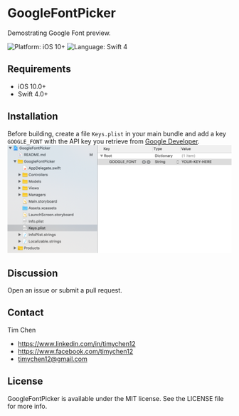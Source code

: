 # GoogleFontPicker

Demostrating Google Font preview.

<p>
<img src="https://img.shields.io/badge/platform-iOS%2010%2B-blue.svg" alt="Platform: iOS 10+"/>
<img src="https://img.shields.io/badge/language-Swift%204-green.svg" alt="Language: Swift 4" /></a>
</p>

## Requirements
* iOS 10.0+
* Swift 4.0+

## Installation

Before building, create a file `Keys.plist` in your main bundle and add a key `GOOGLE_FONT` with the API key you retrieve from [Google Developer](https://developers.google.com/fonts/docs/developer_api).
<img src="https://raw.githubusercontent.com/yunnnyunnn/GoogleFontPicker/master/key-install.png" alt=“key” width=“450” height=“236” />

## Discussion

Open an issue or submit a pull request.


## Contact

Tim Chen

- https://www.linkedin.com/in/timychen12
- https://www.facebook.com/timychen12
- timychen12@gmail.com

## License

GoogleFontPicker is available under the MIT license. See the LICENSE file for more info.
